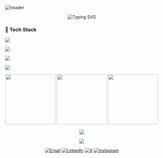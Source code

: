 ![header](https://capsule-render.vercel.app/api?type=waving&height=180&text=Muhammed%20Emin%20Alda%C5%9F&fontSize=42&fontAlignY=35&color=0:6E33FF,100:2DD4BF&fontColor=ffffff&animation=fadeIn)

<p align="center">
  <img src="https://readme-typing-svg.demolab.com?font=Fira+Code&weight=600&size=22&duration=3000&pause=600&center=true&vCenter=true&width=700&lines=Software+Engineering+Student+%40+Beykoz+University;Frontend+Developer+💻;Clean+Code+Enthusiast;Always+Learning+🚀" alt="Typing SVG" />
</p>

### 🧰 Tech Stack
<p>
  <img src="https://skillicons.dev/icons?i=ts,js,react,angular,nextjs,tailwind,python,java,cpp" />
</p>
<p>
  <img src="https://skillicons.dev/icons?i=nodejs,express,flask,fastapi,django" />
</p>
<p>
  <img src="https://skillicons.dev/icons?i=mongodb,postgres,mysql,sqlite,redis" />
</p>
<p>
  <img src="https://skillicons.dev/icons?i=docker,git,github,linux,nginx,postman,vscode,figma" />
</p>

<div align="center">
  <img height="165" src="https://github-readme-stats.vercel.app/api?username=eminaldas&show_icons=true&theme=tokyonight&hide_border=true" />
  <img height="165" src="https://streak-stats.demolab.com?user=eminaldas&theme=tokyonight&hide_border=true" />
  <img height="165" src="https://github-readme-stats.vercel.app/api/top-langs/?username=eminaldas&layout=compact&langs_count=8&theme=tokyonight&hide_border=true" />
</div>

<p align="center">
  <img src="https://github-profile-trophy.vercel.app/?username=eminaldas&theme=algolia&no-bg=true&no-frame=true&column=6" />
</p>

<p align="center">
  <img src="https://github-readme-activity-graph.vercel.app/graph?username=eminaldas&theme=tokyo-night&hide_border=true" />
</p>

<p align="center">
  <a href="mailto:eminaldas575@gmail.com"><img alt="Email" src="https://img.shields.io/badge/Email-EMINALDAS575%40GMAIL.COM-0A66C2?style=for-the-badge&logo=gmail&logoColor=white"></a>
  <a href="https://www.linkedin.com/in/muhammedeminaldas"><img alt="LinkedIn" src="https://img.shields.io/badge/LinkedIn-Muhammed%20Emin%20Alda%C5%9F-0A66C2?style=for-the-badge&logo=linkedin&logoColor=white"></a>
  <a href="https://x.com/AldsEmin"><img alt="X" src="https://img.shields.io/badge/Twitter%20(X)-@AldsEmin-111?style=for-the-badge&logo=x&logoColor=white"></a>
  <a href="https://www.instagram.com/eminalds/"><img alt="Instagram" src="https://img.shields.io/badge/Instagram-@eminalds-E1306C?style=for-the-badge&logo=instagram&logoColor=white"></a>
</p>
